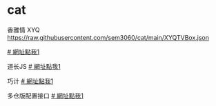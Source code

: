 # cat

香雅情 XYQ  https://raw.githubusercontent.com/sem3060/cat/main/XYQTVBox.json

[# 網址點我1](https://raw.githubusercontent.com/sem3060/cat/main/XYQTVBox.json)


道长JS [# 網址點我1](https://raw.githubusercontent.com/sem3060/cat/main/drpy_js/drjs_config.json)


巧计 [# 網址點我1](https://raw.githubusercontent.com/sem3060/cat/main/qiaoji/qjtvbox.json)


多仓版配置接口 [# 網址點我1](https://raw.githubusercontent.com/sem3060/cat/main/hiker_store.json)
